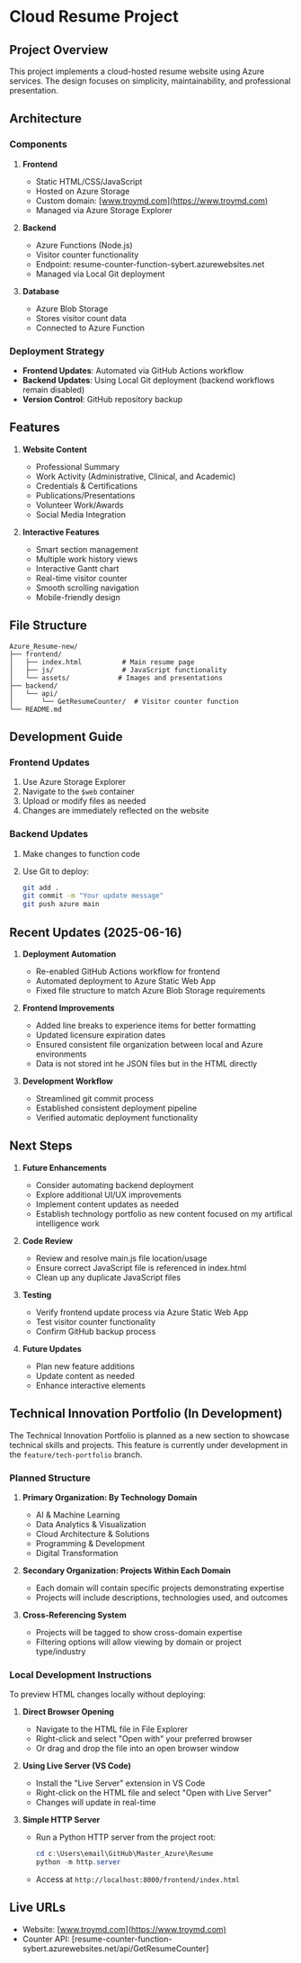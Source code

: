 # Cloud Resume Project

## Project Overview

This project implements a cloud-hosted resume website using Azure services. The design focuses on simplicity, maintainability, and professional presentation.

## Architecture

### Components

1. **Frontend**
   - Static HTML/CSS/JavaScript
   - Hosted on Azure Storage
   - Custom domain: [www.troymd.com](https://www.troymd.com)
   - Managed via Azure Storage Explorer

2. **Backend**
   - Azure Functions (Node.js)
   - Visitor counter functionality
   - Endpoint: resume-counter-function-sybert.azurewebsites.net
   - Managed via Local Git deployment

3. **Database**
   - Azure Blob Storage
   - Stores visitor count data
   - Connected to Azure Function

### Deployment Strategy

- **Frontend Updates**: Automated via GitHub Actions workflow
- **Backend Updates**: Using Local Git deployment (backend workflows remain disabled)
- **Version Control**: GitHub repository backup

## Features

1. **Website Content**
   - Professional Summary
   - Work Activity (Administrative, Clinical, and Academic)
   - Credentials & Certifications
   - Publications/Presentations
   - Volunteer Work/Awards
   - Social Media Integration

2. **Interactive Features**
   - Smart section management
   - Multiple work history views
   - Interactive Gantt chart
   - Real-time visitor counter
   - Smooth scrolling navigation
   - Mobile-friendly design

## File Structure

```plaintext
Azure_Resume-new/
├── frontend/
│   ├── index.html          # Main resume page
│   ├── js/                 # JavaScript functionality
│   └── assets/            # Images and presentations
├── backend/
│   └── api/
│       └── GetResumeCounter/  # Visitor counter function
└── README.md
```

## Development Guide

### Frontend Updates

1. Use Azure Storage Explorer
2. Navigate to the `$web` container
3. Upload or modify files as needed
4. Changes are immediately reflected on the website

### Backend Updates

1. Make changes to function code
2. Use Git to deploy:

   ```bash
   git add .
   git commit -m "Your update message"
   git push azure main
   ```

## Recent Updates (2025-06-16)

1. **Deployment Automation**
   - Re-enabled GitHub Actions workflow for frontend
   - Automated deployment to Azure Static Web App
   - Fixed file structure to match Azure Blob Storage requirements

2. **Frontend Improvements**
   - Added line breaks to experience items for better formatting
   - Updated licensure expiration dates
   - Ensured consistent file organization between local and Azure environments
   - Data is not stored int he JSON files but in the HTML directly

3. **Development Workflow**
   - Streamlined git commit process
   - Established consistent deployment pipeline
   - Verified automatic deployment functionality

## Next Steps

1. **Future Enhancements**
   - Consider automating backend deployment
   - Explore additional UI/UX improvements
   - Implement content updates as needed
   - Establish technology portfolio as new content focused on my artifical intelligence work

2. **Code Review**
   - Review and resolve main.js file location/usage
   - Ensure correct JavaScript file is referenced in index.html
   - Clean up any duplicate JavaScript files

3. **Testing**
   - Verify frontend update process via Azure Static Web App
   - Test visitor counter functionality
   - Confirm GitHub backup process

4. **Future Updates**
   - Plan new feature additions
   - Update content as needed
   - Enhance interactive elements

## Technical Innovation Portfolio (In Development)

The Technical Innovation Portfolio is planned as a new section to showcase technical skills and projects. This feature is currently under development in the `feature/tech-portfolio` branch.

### Planned Structure

1. **Primary Organization: By Technology Domain**
   - AI & Machine Learning
   - Data Analytics & Visualization
   - Cloud Architecture & Solutions
   - Programming & Development
   - Digital Transformation

2. **Secondary Organization: Projects Within Each Domain**
   - Each domain will contain specific projects demonstrating expertise
   - Projects will include descriptions, technologies used, and outcomes

3. **Cross-Referencing System**
   - Projects will be tagged to show cross-domain expertise
   - Filtering options will allow viewing by domain or project type/industry

### Local Development Instructions

To preview HTML changes locally without deploying:

1. **Direct Browser Opening**
   - Navigate to the HTML file in File Explorer
   - Right-click and select "Open with" your preferred browser
   - Or drag and drop the file into an open browser window

2. **Using Live Server (VS Code)**
   - Install the "Live Server" extension in VS Code
   - Right-click on the HTML file and select "Open with Live Server"
   - Changes will update in real-time

3. **Simple HTTP Server**
   - Run a Python HTTP server from the project root:

     ```powershell
     cd c:\Users\email\GitHub\Master_Azure\Resume
     python -m http.server
     ```

   - Access at `http://localhost:8000/frontend/index.html`

## Live URLs

- Website: [www.troymd.com](https://www.troymd.com)
- Counter API: [resume-counter-function-sybert.azurewebsites.net/api/GetResumeCounter]
